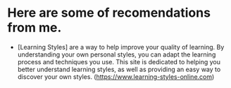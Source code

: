 # Here are some of recomendations from me.

* [Learning Styles] are a way to help improve your quality of learning. By understanding your own personal styles, you can adapt the learning process and techniques you use. This site is dedicated to helping you better understand learning styles, as well as providing an easy way to discover your own styles. (https://www.learning-styles-online.com)